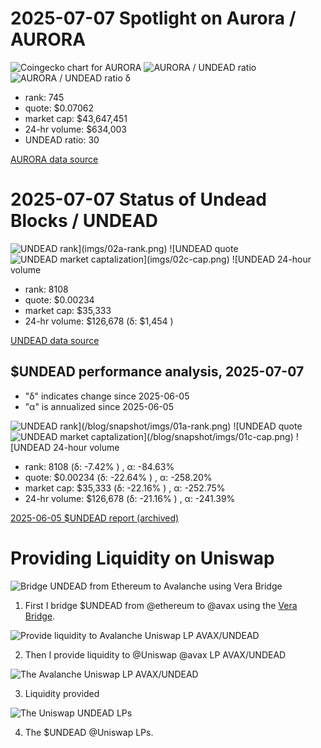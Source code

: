 # 2025-07-07 Spotlight on Aurora / AURORA 



![Coingecko chart for AURORA](imgs/01a-aurora.png) 
![AURORA / UNDEAD ratio](imgs/01b-ratio.png) 
![AURORA / UNDEAD ratio δ](imgs/01c-delta.png) 


* rank: 745 
* quote: $0.07062 
* market cap: $43,647,451 
* 24-hr volume: $634,003 
* UNDEAD ratio: 30 

[AURORA data source](https://www.coingecko.com/en/coins/aurora-near) 

# 2025-07-07 Status of Undead Blocks / UNDEAD 

![$UNDEAD rank](imgs/02a-rank.png) 
![$UNDEAD quote](imgs/02b-quote.png) 
![$UNDEAD market captalization](imgs/02c-cap.png) 
![$UNDEAD 24-hour volume](imgs/02d-vol.png) 

* rank: 8108 
* quote: $0.00234 
* market cap: $35,333 
* 24-hr volume: $126,678 (δ: $1,454 ) 

[UNDEAD data source](https://www.coingecko.com/en/coins/undead-blocks) 

## $UNDEAD performance analysis, 2025-07-07 

* "δ" indicates change since 2025-06-05 
* "α" is annualized since 2025-06-05 

![$UNDEAD rank](/blog/snapshot/imgs/01a-rank.png) 
![$UNDEAD quote](/blog/snapshot/imgs/01b-quote.png) 
![$UNDEAD market captalization](/blog/snapshot/imgs/01c-cap.png) 
![$UNDEAD 24-hour volume](/blog/snapshot/imgs/01d-vol.png) 

* rank: 8108 (δ: -7.42% ) , α: -84.63% 
* quote: $0.00234 (δ: -22.64% ) , α: -258.20% 
* market cap: $35,333 (δ: -22.16% ) , α: -252.75% 
* 24-hr volume: $126,678 (δ: -21.16% ) , α: -241.39% 

[2025-06-05 $UNDEAD report (archived)](https://github.com/pivoteur/biz/tree/main/blog/snapshot) 

# Providing Liquidity on Uniswap

![Bridge UNDEAD from Ethereum to Avalanche using Vera Bridge](imgs/03a-bridge-undead.png)

1. First I bridge $UNDEAD from @ethereum to @avax using the [Vera Bridge](https://app.verabridge.io/).

![Provide liquidity to Avalanche Uniswap LP AVAX/UNDEAD](imgs/03b-provide-liquidity.png)

2. Then I provide liquidity to @Uniswap @avax LP AVAX/UNDEAD

![The Avalanche Uniswap LP AVAX/UNDEAD](imgs/03c-lp-avax-undead.png)

3. Liquidity provided

![The Uniswap UNDEAD LPs](imgs/03d-uniswap-lps.png)

4. The $UNDEAD @Uniswap LPs.


